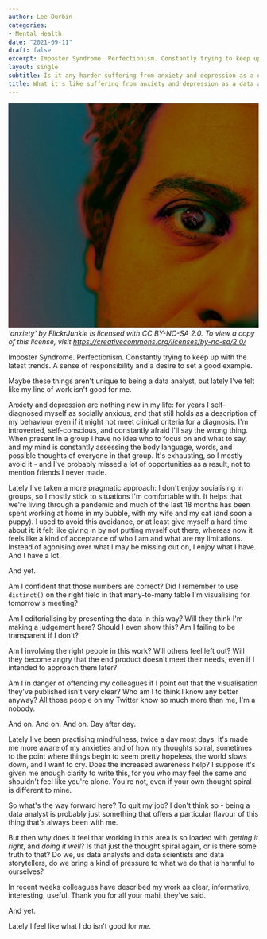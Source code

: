 ```yaml
---
author: Lee Durbin
categories:
- Mental Health
date: "2021-09-11"
draft: false
excerpt: Imposter Syndrome. Perfectionism. Constantly trying to keep up with the latest trends. A sense of responsibility and a desire to set a good example. Maybe these things aren't unique to being a data analyst, but lately I've felt like my line of work isn't good for me.
layout: single
subtitle: Is it any harder suffering from anxiety and depression as a data analyst than it is in any other profession? Maybe not, but here are some of the triggers I've experienced doing my job (and my hobby).
title: What it's like suffering from anxiety and depression as a data analyst
---
```


![The thought spiral](featured.jpg "'anxiety' by FlickrJunkie is licensed under CC BY-NC-SA 2.0")
*'anxiety' by FlickrJunkie is licensed with CC BY-NC-SA 2.0. To view a copy of this license, visit https://creativecommons.org/licenses/by-nc-sa/2.0/*

Imposter Syndrome. Perfectionism. Constantly trying to keep up with the latest trends. A sense of responsibility and a desire to set a good example.

Maybe these things aren't unique to being a data analyst, but lately I've felt like my line of work isn't good for me.

Anxiety and depression are nothing new in my life: for years I self-diagnosed myself as socially anxious, and that still holds as a description of my behaviour even if it might not meet clinical criteria for a diagnosis. I'm introverted, self-conscious, and constantly afraid I'll say the wrong thing. When present in a group I have no idea who to focus on and what to say, and my mind is constantly assessing the body language, words, and possible thoughts of everyone in that group. It's exhausting, so I mostly avoid it - and I've probably missed a lot of opportunities as a result, not to mention friends I never made.

Lately I've taken a more pragmatic approach: I don't enjoy socialising in groups, so I mostly stick to situations I'm comfortable with. It helps that we're living through a pandemic and much of the last 18 months has been spent working at home in my bubble, with my wife and my cat (and soon a puppy). I used to avoid this avoidance, or at least give myself a hard time about it: it felt like giving in by not putting myself out there, whereas now it feels like a kind of acceptance of who I am and what are my limitations. Instead of agonising over what I may be missing out on, I enjoy what I have. And I have a lot.

And yet.

Am I confident that those numbers are correct? Did I remember to use `distinct()` on the right field in that many-to-many table I'm visualising for tomorrow's meeting?

Am I editorialising by presenting the data in this way? Will they think I'm making a judgement here? Should I even show this? Am I failing to be transparent if I don't?

Am I involving the right people in this work? Will others feel left out? Will they become angry that the end product doesn't meet their needs, even if I intended to approach them later?

Am I in danger of offending my colleagues if I point out that the visualisation they've published isn't very clear? Who am I to think I know any better anyway? All those people on my Twitter know so much more than me, I'm a nobody.

And on. And on. And on. Day after day.

Lately I've been practising mindfulness, twice a day most days. It's made me more aware of my anxieties and of how my thoughts spiral, sometimes to the point where things begin to seem pretty hopeless, the world slows down, and I want to cry. Does the increased awareness help? I suppose it's given me enough clarity to write this, for you who may feel the same and shouldn't feel like you're alone. You're not, even if your own thought spiral is different to mine.

So what's the way forward here? To quit my job? I don't think so - being a data analyst is probably just something that offers a particular flavour of this thing that's always been with me.

But then why does it feel that working in this area is so loaded with *getting it right*, and *doing it well*? Is that just the thought spiral again, or is there some truth to that? Do we, us data analysts and data scientists and data storytellers, do we bring a kind of pressure to what we do that is harmful to ourselves?

In recent weeks colleagues have described my work as clear, informative, interesting, useful. Thank you for all your mahi, they've said.

And yet.

Lately I feel like what I do isn't good for *me*.
